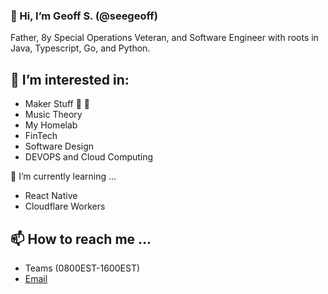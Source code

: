 ### 👋 Hi, I’m Geoff S. (@seegeoff)

Father, 8y Special Operations Veteran, and Software Engineer with roots in Java, Typescript, Go, and Python.

👀 I’m interested in:
-
- Maker Stuff 🥧 🤖
- Music Theory
- My Homelab
- FinTech
- Software Design
- DEVOPS and Cloud Computing


🌱 I’m currently learning ...
- React Native
- Cloudflare Workers


📫 How to reach me ...
- 
- Teams (0800EST-1600EST)
- [Email](mailto:g.seemueller@orbisops.com)
